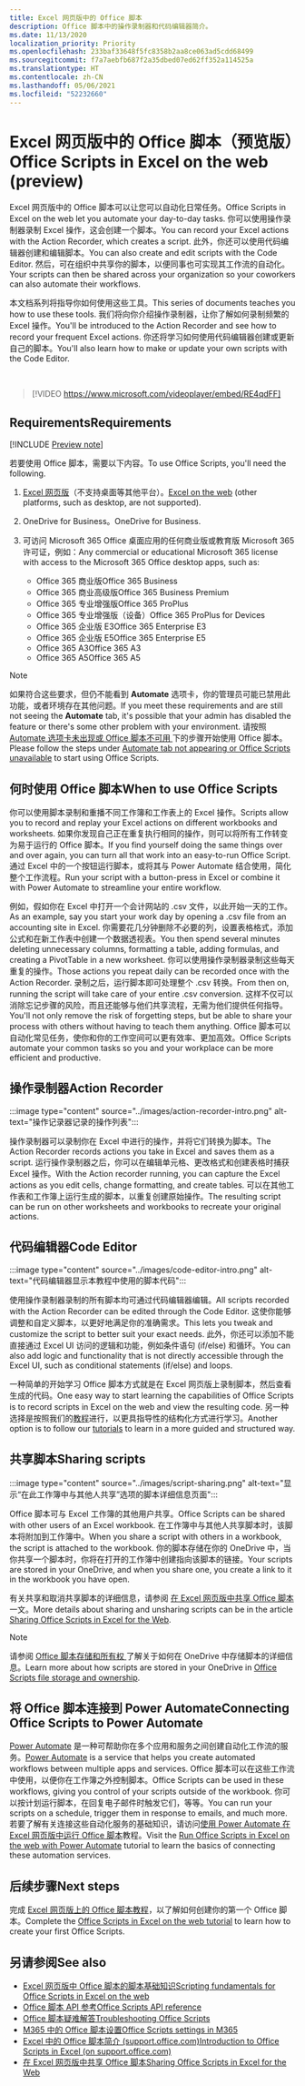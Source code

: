 ```yaml
---
title: Excel 网页版中的 Office 脚本
description: Office 脚本中的操作录制器和代码编辑器简介。
ms.date: 11/13/2020
localization_priority: Priority
ms.openlocfilehash: 233baf33648f5fc8358b2aa8ce063ad5cdd68499
ms.sourcegitcommit: f7a7aebfb687f2a35dbed07ed62ff352a114525a
ms.translationtype: HT
ms.contentlocale: zh-CN
ms.lasthandoff: 05/06/2021
ms.locfileid: "52232660"
---
```

# <a name="office-scripts-in-excel-on-the-web-preview"></a><span data-ttu-id="bf9d9-103">Excel 网页版中的 Office 脚本（预览版）</span><span class="sxs-lookup"><span data-stu-id="bf9d9-103">Office Scripts in Excel on the web (preview)</span></span>

<span data-ttu-id="bf9d9-104">Excel 网页版中的 Office 脚本可以让您可以自动化日常任务。</span><span class="sxs-lookup"><span data-stu-id="bf9d9-104">Office Scripts in Excel on the web let you automate your day-to-day tasks.</span></span> <span data-ttu-id="bf9d9-105">你可以使用操作录制器录制 Excel 操作，这会创建一个脚本。</span><span class="sxs-lookup"><span data-stu-id="bf9d9-105">You can record your Excel actions with the Action Recorder, which creates a script.</span></span> <span data-ttu-id="bf9d9-106">此外，你还可以使用代码编辑器创建和编辑脚本。</span><span class="sxs-lookup"><span data-stu-id="bf9d9-106">You can also create and edit scripts with the Code Editor.</span></span> <span data-ttu-id="bf9d9-107">然后，可在组织中共享你的脚本，以便同事也可实现其工作流的自动化。</span><span class="sxs-lookup"><span data-stu-id="bf9d9-107">Your scripts can then be shared across your organization so your coworkers can also automate their workflows.</span></span>

<span data-ttu-id="bf9d9-108">本文档系列将指导你如何使用这些工具。</span><span class="sxs-lookup"><span data-stu-id="bf9d9-108">This series of documents teaches you how to use these tools.</span></span> <span data-ttu-id="bf9d9-109">我们将向你介绍操作录制器，让你了解如何录制频繁的 Excel 操作。</span><span class="sxs-lookup"><span data-stu-id="bf9d9-109">You'll be introduced to the Action Recorder and see how to record your frequent Excel actions.</span></span> <span data-ttu-id="bf9d9-110">你还将学习如何使用代码编辑器创建或更新自己的脚本。</span><span class="sxs-lookup"><span data-stu-id="bf9d9-110">You'll also learn how to make or update your own scripts with the Code Editor.</span></span>

<br>

> [!VIDEO https://www.microsoft.com/videoplayer/embed/RE4qdFF]

## <a name="requirements"></a><span data-ttu-id="bf9d9-111">Requirements</span><span class="sxs-lookup"><span data-stu-id="bf9d9-111">Requirements</span></span>

[!INCLUDE [Preview note](../includes/preview-note.md)]

<span data-ttu-id="bf9d9-112">若要使用 Office 脚本，需要以下内容。</span><span class="sxs-lookup"><span data-stu-id="bf9d9-112">To use Office Scripts, you'll need the following.</span></span>

1. <span data-ttu-id="bf9d9-113">[Excel 网页版](https://www.office.com/launch/excel)（不支持桌面等其他平台）。</span><span class="sxs-lookup"><span data-stu-id="bf9d9-113">[Excel on the web](https://www.office.com/launch/excel) (other platforms, such as desktop, are not supported).</span></span>
1. <span data-ttu-id="bf9d9-114">OneDrive for Business。</span><span class="sxs-lookup"><span data-stu-id="bf9d9-114">OneDrive for Business.</span></span>
1. <span data-ttu-id="bf9d9-115">可访问 Microsoft 365 Office 桌面应用的任何商业版或教育版 Microsoft 365 许可证，例如：</span><span class="sxs-lookup"><span data-stu-id="bf9d9-115">Any commercial or educational Microsoft 365 license with access to the Microsoft 365 Office desktop apps, such as:</span></span>

    - <span data-ttu-id="bf9d9-116">Office 365 商业版</span><span class="sxs-lookup"><span data-stu-id="bf9d9-116">Office 365 Business</span></span>
    - <span data-ttu-id="bf9d9-117">Office 365 商业高级版</span><span class="sxs-lookup"><span data-stu-id="bf9d9-117">Office 365 Business Premium</span></span>
    - <span data-ttu-id="bf9d9-118">Office 365 专业增强版</span><span class="sxs-lookup"><span data-stu-id="bf9d9-118">Office 365 ProPlus</span></span>
    - <span data-ttu-id="bf9d9-119">Office 365 专业增强版（设备）</span><span class="sxs-lookup"><span data-stu-id="bf9d9-119">Office 365 ProPlus for Devices</span></span>
    - <span data-ttu-id="bf9d9-120">Office 365 企业版 E3</span><span class="sxs-lookup"><span data-stu-id="bf9d9-120">Office 365 Enterprise E3</span></span>
    - <span data-ttu-id="bf9d9-121">Office 365 企业版 E5</span><span class="sxs-lookup"><span data-stu-id="bf9d9-121">Office 365 Enterprise E5</span></span>
    - <span data-ttu-id="bf9d9-122">Office 365 A3</span><span class="sxs-lookup"><span data-stu-id="bf9d9-122">Office 365 A3</span></span>
    - <span data-ttu-id="bf9d9-123">Office 365 A5</span><span class="sxs-lookup"><span data-stu-id="bf9d9-123">Office 365 A5</span></span>

> [!NOTE]
> <span data-ttu-id="bf9d9-124">如果符合这些要求，但仍不能看到 **Automate** 选项卡，你的管理员可能已禁用此功能，或者环境存在其他问题。</span><span class="sxs-lookup"><span data-stu-id="bf9d9-124">If you meet these requirements and are still not seeing the **Automate** tab, it's possible that your admin has disabled the feature or there's some other problem with your environment.</span></span> <span data-ttu-id="bf9d9-125">请按照 [Automate 选项卡未出现或 Office 脚本不可用 ](../testing/troubleshooting.md#automate-tab-not-appearing-or-office-scripts-unavailable) 下的步骤开始使用 Office 脚本。</span><span class="sxs-lookup"><span data-stu-id="bf9d9-125">Please follow the steps under [Automate tab not appearing or Office Scripts unavailable](../testing/troubleshooting.md#automate-tab-not-appearing-or-office-scripts-unavailable) to start using Office Scripts.</span></span>

## <a name="when-to-use-office-scripts"></a><span data-ttu-id="bf9d9-126">何时使用 Office 脚本</span><span class="sxs-lookup"><span data-stu-id="bf9d9-126">When to use Office Scripts</span></span>

<span data-ttu-id="bf9d9-127">你可以使用脚本录制和重播不同工作簿和工作表上的 Excel 操作。</span><span class="sxs-lookup"><span data-stu-id="bf9d9-127">Scripts allow you to record and replay your Excel actions on different workbooks and worksheets.</span></span> <span data-ttu-id="bf9d9-128">如果你发现自己正在重复执行相同的操作，则可以将所有工作转变为易于运行的 Office 脚本。</span><span class="sxs-lookup"><span data-stu-id="bf9d9-128">If you find yourself doing the same things over and over again, you can turn all that work into an easy-to-run Office Script.</span></span> <span data-ttu-id="bf9d9-129">通过 Excel 中的一个按钮运行脚本，或将其与 Power Automate 结合使用，简化整个工作流程。</span><span class="sxs-lookup"><span data-stu-id="bf9d9-129">Run your script with a button-press in Excel or combine it with Power Automate to streamline your entire workflow.</span></span>

<span data-ttu-id="bf9d9-130">例如，假如你在 Excel 中打开一个会计网站的 .csv 文件，以此开始一天的工作。</span><span class="sxs-lookup"><span data-stu-id="bf9d9-130">As an example, say you start your work day by opening a .csv file from an accounting site in Excel.</span></span> <span data-ttu-id="bf9d9-131">你需要花几分钟删除不必要的列，设置表格格式，添加公式和在新工作表中创建一个数据透视表。</span><span class="sxs-lookup"><span data-stu-id="bf9d9-131">You then spend several minutes deleting unnecessary columns, formatting a table, adding formulas, and creating a PivotTable in a new worksheet.</span></span> <span data-ttu-id="bf9d9-132">你可以使用操作录制器录制这些每天重复的操作。</span><span class="sxs-lookup"><span data-stu-id="bf9d9-132">Those actions you repeat daily can be recorded once with the Action Recorder.</span></span> <span data-ttu-id="bf9d9-133">录制之后，运行脚本即可处理整个 .csv 转换。</span><span class="sxs-lookup"><span data-stu-id="bf9d9-133">From then on, running the script will take care of your entire .csv conversion.</span></span> <span data-ttu-id="bf9d9-134">这样不仅可以消除忘记步骤的风险，而且还能够与他们共享流程，无需为他们提供任何指导。</span><span class="sxs-lookup"><span data-stu-id="bf9d9-134">You'll not only remove the risk of forgetting steps, but be able to share your process with others without having to teach them anything.</span></span> <span data-ttu-id="bf9d9-135">Office 脚本可以自动化常见任务，使你和你的工作空间可以更有效率、更加高效。</span><span class="sxs-lookup"><span data-stu-id="bf9d9-135">Office Scripts automate your common tasks so you and your workplace can be more efficient and productive.</span></span>

## <a name="action-recorder"></a><span data-ttu-id="bf9d9-136">操作录制器</span><span class="sxs-lookup"><span data-stu-id="bf9d9-136">Action Recorder</span></span>

:::image type="content" source="../images/action-recorder-intro.png" alt-text="操作记录器记录的操作列表":::

<span data-ttu-id="bf9d9-138">操作录制器可以录制你在 Excel 中进行的操作，并将它们转换为脚本。</span><span class="sxs-lookup"><span data-stu-id="bf9d9-138">The Action Recorder records actions you take in Excel and saves them as a script.</span></span> <span data-ttu-id="bf9d9-139">运行操作录制器之后，你可以在编辑单元格、更改格式和创建表格时捕获 Excel 操作。</span><span class="sxs-lookup"><span data-stu-id="bf9d9-139">With the Action recorder running, you can capture the Excel actions as you edit cells, change formatting, and create tables.</span></span> <span data-ttu-id="bf9d9-140">可以在其他工作表和工作簿上运行生成的脚本，以重复创建原始操作。</span><span class="sxs-lookup"><span data-stu-id="bf9d9-140">The resulting script can be run on other worksheets and workbooks to recreate your original actions.</span></span>

## <a name="code-editor"></a><span data-ttu-id="bf9d9-141">代码编辑器</span><span class="sxs-lookup"><span data-stu-id="bf9d9-141">Code Editor</span></span>

:::image type="content" source="../images/code-editor-intro.png" alt-text="代码编辑器显示本教程中使用的脚本代码":::

<span data-ttu-id="bf9d9-143">使用操作录制器录制的所有脚本均可通过代码编辑器编辑。</span><span class="sxs-lookup"><span data-stu-id="bf9d9-143">All scripts recorded with the Action Recorder can be edited through the Code Editor.</span></span> <span data-ttu-id="bf9d9-144">这使你能够调整和自定义脚本，以更好地满足你的准确需求。</span><span class="sxs-lookup"><span data-stu-id="bf9d9-144">This lets you tweak and customize the script to better suit your exact needs.</span></span> <span data-ttu-id="bf9d9-145">此外，你还可以添加不能直接通过 Excel UI 访问的逻辑和功能，例如条件语句 (if/else) 和循环。</span><span class="sxs-lookup"><span data-stu-id="bf9d9-145">You can also add logic and functionality that is not directly accessible through the Excel UI, such as conditional statements (if/else) and loops.</span></span>

<span data-ttu-id="bf9d9-146">一种简单的开始学习 Office 脚本方式就是在 Excel 网页版上录制脚本，然后查看生成的代码。</span><span class="sxs-lookup"><span data-stu-id="bf9d9-146">One easy way to start learning the capabilities of Office Scripts is to record scripts in Excel on the web and view the resulting code.</span></span> <span data-ttu-id="bf9d9-147">另一种选择是按照我们的[教程](../tutorials/excel-tutorial.md)进行，以更具指导性的结构化方式进行学习。</span><span class="sxs-lookup"><span data-stu-id="bf9d9-147">Another option is to follow our [tutorials](../tutorials/excel-tutorial.md) to learn in a more guided and structured way.</span></span>

## <a name="sharing-scripts"></a><span data-ttu-id="bf9d9-148">共享脚本</span><span class="sxs-lookup"><span data-stu-id="bf9d9-148">Sharing scripts</span></span>

:::image type="content" source="../images/script-sharing.png" alt-text="显示“在此工作簿中与其他人共享”选项的脚本详细信息页面":::

<span data-ttu-id="bf9d9-150">Office 脚本可与 Excel 工作簿的其他用户共享。</span><span class="sxs-lookup"><span data-stu-id="bf9d9-150">Office Scripts can be shared with other users of an Excel workbook.</span></span> <span data-ttu-id="bf9d9-151">在工作簿中与其他人共享脚本时，该脚本将附加到工作簿中。</span><span class="sxs-lookup"><span data-stu-id="bf9d9-151">When you share a script with others in a workbook, the script is attached to the workbook.</span></span> <span data-ttu-id="bf9d9-152">你的脚本存储在你的 OneDrive 中，当你共享一个脚本时，你将在打开的工作簿中创建指向该脚本的链接。</span><span class="sxs-lookup"><span data-stu-id="bf9d9-152">Your scripts are stored in your OneDrive, and when you share one, you create a link to it in the workbook you have open.</span></span>

<span data-ttu-id="bf9d9-153">有关共享和取消共享脚本的详细信息，请参阅 [ 在 Excel 网页版中共享 Office 脚本 ](https://support.microsoft.com/office/sharing-office-scripts-in-excel-for-the-web-226eddbc-3a44-4540-acfe-fccda3d1122b) 一文。</span><span class="sxs-lookup"><span data-stu-id="bf9d9-153">More details about sharing and unsharing scripts can be in the article [Sharing Office Scripts in Excel for the Web](https://support.microsoft.com/office/sharing-office-scripts-in-excel-for-the-web-226eddbc-3a44-4540-acfe-fccda3d1122b).</span></span>

> [!NOTE]
> <span data-ttu-id="bf9d9-154">请参阅 [ Office 脚本存储和所有权 ](script-storage.md) 了解关于如何在 OneDrive 中存储脚本的详细信息。</span><span class="sxs-lookup"><span data-stu-id="bf9d9-154">Learn more about how scripts are stored in your OneDrive in [Office Scripts file storage and ownership](script-storage.md).</span></span>

## <a name="connecting-office-scripts-to-power-automate"></a><span data-ttu-id="bf9d9-155">将 Office 脚本连接到 Power Automate</span><span class="sxs-lookup"><span data-stu-id="bf9d9-155">Connecting Office Scripts to Power Automate</span></span>

<span data-ttu-id="bf9d9-156">[Power Automate](https://flow.microsoft.com/) 是一种可帮助你在多个应用和服务之间创建自动化工作流的服务。</span><span class="sxs-lookup"><span data-stu-id="bf9d9-156">[Power Automate](https://flow.microsoft.com/) is a service that helps you create automated workflows between multiple apps and services.</span></span> <span data-ttu-id="bf9d9-157">Office 脚本可以在这些工作流中使用，以便你在工作簿之外控制脚本。</span><span class="sxs-lookup"><span data-stu-id="bf9d9-157">Office Scripts can be used in these workflows, giving you control of your scripts outside of the workbook.</span></span> <span data-ttu-id="bf9d9-158">你可以按计划运行脚本，在回复电子邮件时触发它们，等等。</span><span class="sxs-lookup"><span data-stu-id="bf9d9-158">You can run your scripts on a schedule, trigger them in response to emails, and much more.</span></span> <span data-ttu-id="bf9d9-159">若要了解有关连接这些自动化服务的基础知识，请访问[使用 Power Automate 在 Excel 网页版中运行 Office 脚本](../tutorials/excel-power-automate-manual.md)教程。</span><span class="sxs-lookup"><span data-stu-id="bf9d9-159">Visit the [Run Office Scripts in Excel on the web with Power Automate](../tutorials/excel-power-automate-manual.md) tutorial to learn the basics of connecting these automation services.</span></span>

## <a name="next-steps"></a><span data-ttu-id="bf9d9-160">后续步骤</span><span class="sxs-lookup"><span data-stu-id="bf9d9-160">Next steps</span></span>

<span data-ttu-id="bf9d9-161">完成 [Excel 网页版上的 Office 脚本教程](../tutorials/excel-tutorial.md)，以了解如何创建你的第一个 Office 脚本。</span><span class="sxs-lookup"><span data-stu-id="bf9d9-161">Complete the [Office Scripts in Excel on the web tutorial](../tutorials/excel-tutorial.md) to learn how to create your first Office Scripts.</span></span>

## <a name="see-also"></a><span data-ttu-id="bf9d9-162">另请参阅</span><span class="sxs-lookup"><span data-stu-id="bf9d9-162">See also</span></span>

- [<span data-ttu-id="bf9d9-163">Excel 网页版中 Office 脚本的脚本基础知识</span><span class="sxs-lookup"><span data-stu-id="bf9d9-163">Scripting fundamentals for Office Scripts in Excel on the web</span></span>](../develop/scripting-fundamentals.md)
- [<span data-ttu-id="bf9d9-164">Office 脚本 API 参考</span><span class="sxs-lookup"><span data-stu-id="bf9d9-164">Office Scripts API reference</span></span>](/javascript/api/office-scripts/overview)
- [<span data-ttu-id="bf9d9-165">Office 脚本疑难解答</span><span class="sxs-lookup"><span data-stu-id="bf9d9-165">Troubleshooting Office Scripts</span></span>](../testing/troubleshooting.md)
- [<span data-ttu-id="bf9d9-166">M365 中的 Office 脚本设置</span><span class="sxs-lookup"><span data-stu-id="bf9d9-166">Office Scripts settings in M365</span></span>](https://support.office.com/article/office-scripts-settings-in-m365-19d3c51a-6ca2-40ab-978d-60fa49554dcf)
- [<span data-ttu-id="bf9d9-167">Excel 中的 Office 脚本简介 (support.office.com)</span><span class="sxs-lookup"><span data-stu-id="bf9d9-167">Introduction to Office Scripts in Excel (on support.office.com)</span></span>](https://support.office.com/article/introduction-to-office-scripts-in-excel-9fbe283d-adb8-4f13-a75b-a81c6baf163a)
- [<span data-ttu-id="bf9d9-168">在 Excel 网页版中共享 Office 脚本</span><span class="sxs-lookup"><span data-stu-id="bf9d9-168">Sharing Office Scripts in Excel for the Web</span></span>](https://support.microsoft.com/office/sharing-office-scripts-in-excel-for-the-web-226eddbc-3a44-4540-acfe-fccda3d1122b)
